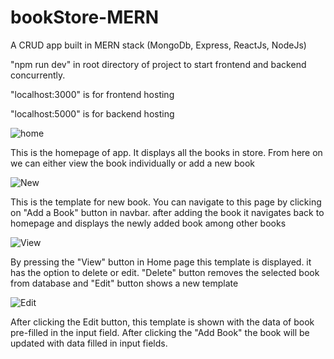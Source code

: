 # bookStore-MERN

A CRUD app built in MERN stack (MongoDb, Express, ReactJs, NodeJs)

"npm run dev" in root directory of project to start frontend and backend concurrently.

"localhost:3000" is for frontend hosting

"localhost:5000" is for backend hosting


![home](https://user-images.githubusercontent.com/74871969/222153241-90629443-866e-47dd-9f6e-1bb41583f868.png)

This is the homepage of app. It displays all the books in store. From here on we can either view the book individually or add a new book


![New](https://user-images.githubusercontent.com/74871969/222154305-2cddfab4-deab-469b-a50e-1fb1ddcc3759.png)

This is the template for new book. You can navigate to this page by clicking on "Add a Book" button in navbar. after adding the book it navigates back to homepage and displays the newly added book among other books


![View](https://user-images.githubusercontent.com/74871969/222154852-d28d636e-34e7-480e-b914-cce9be4853a9.png)

By pressing the "View" button in Home page this template is displayed. it has the option to delete or edit. "Delete" button removes the selected book from database and "Edit" button shows a new template


![Edit](https://user-images.githubusercontent.com/74871969/222155481-5859dcba-0c74-4d46-a98d-18368dc0f802.png)

After clicking the Edit button, this template is shown with the data of book pre-filled in the input field. After clicking the "Add Book" the book will be updated with data filled in input fields.
